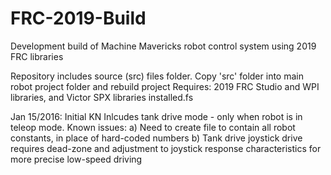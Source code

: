 # FRC-2019-Build
Development build of Machine Mavericks robot control system using 2019 FRC libraries

Repository includes source (src) files folder. Copy 'src' folder into main robot project folder and rebuild project
Requires: 2019 FRC Studio and WPI libraries, and Victor SPX libraries installed.fs

Jan 15/2016: Initial KN
Inlcudes tank drive mode - only when robot is in teleop mode.
Known issues:
a) Need to create file to contain all robot constants, in place of hard-coded numbers
b) Tank drive joystick drive requires dead-zone and adjustment to joystick response characteristics for more precise low-speed driving




